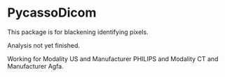 # PycassoDicom

This package is for blackening identifying pixels.

Analysis not yet finished.

Working for Modality US and Manufacturer PHILIPS and Modality CT and Manufacturer Agfa.
